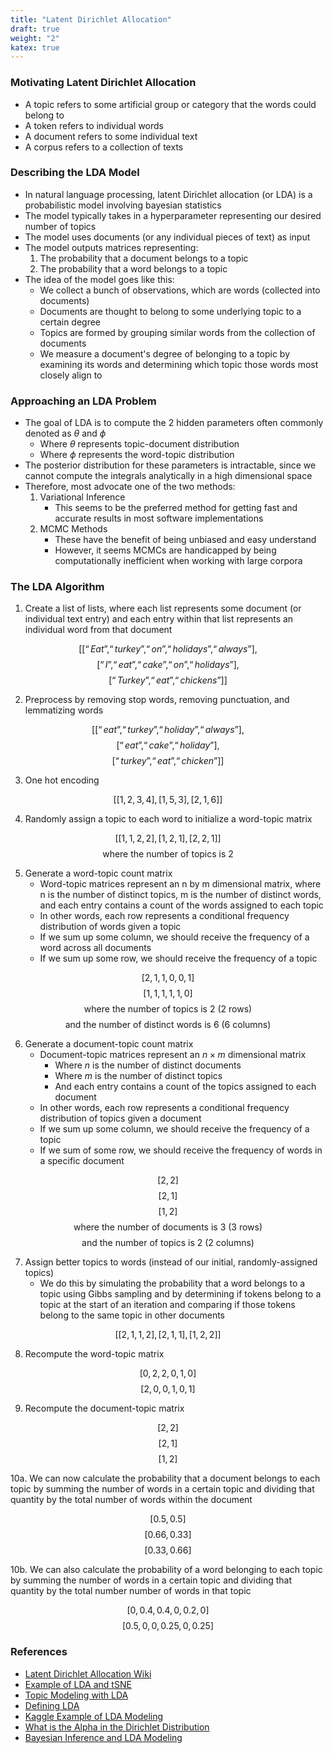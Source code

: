 ```yaml
---
title: "Latent Dirichlet Allocation"
draft: true
weight: "2"
katex: true
---
```


### Motivating Latent Dirichlet Allocation
- A topic refers to some artificial group or category that the words could belong to
- A token refers to individual words
- A document refers to some individual text
- A corpus refers to a collection of texts

### Describing the LDA Model
- In natural language processing, latent Dirichlet allocation (or LDA) is a probabilistic model involving bayesian statistics
- The model typically takes in a hyperparameter representing our desired number of topics
- The model uses documents (or any individual pieces of text) as input
- The model outputs matrices representing:
	1. The probability that a document belongs to a topic
	2. The probability that a word belongs to a topic
- The idea of the model goes like this:
	- We collect a bunch of observations, which are words (collected into documents)
	- Documents are thought to belong to some underlying topic to a certain degree
	- Topics are formed by grouping similar words from the collection of documents
	- We measure a document's degree of belonging to a topic by examining its words and determining which topic those words most closely align to

### Approaching an LDA Problem
- The goal of LDA is to compute the 2 hidden parameters often commonly denoted as $\theta$ and $\phi$
	- Where $\theta$ represents topic-document distribution
	- Where $\phi$ represents the word-topic distribution
- The posterior distribution for these parameters is intractable, since we cannot compute the integrals analytically in a high dimensional space
- Therefore, most advocate one of the two methods:
	1. Variational Inference
		- This seems to be the preferred method for getting fast and accurate results in most software implementations
	2. MCMC Methods
		- These have the benefit of being unbiased and easy understand
		- However, it seems MCMCs are handicapped by being computationally inefficient when working with large corpora

### The LDA Algorithm
1. Create a list of lists, where each list represents some document (or individual text entry) and each entry within that list represents an individual word from that document

$$ [[“Eat”, “turkey”, “on”, “holidays”, “always”], $$
$$ [“I”, “eat”, “cake”, “on”, “holidays”], $$
$$ [“Turkey”, “eat”, “chickens”]] $$

2. Preprocess by removing stop words, removing punctuation, and lemmatizing words

$$ [[“eat”, “turkey”, “holiday”, “always”], $$
$$ [“eat”, “cake”, “holiday”], $$
$$ [“turkey”, “eat”, “chicken”]] $$

3. One hot encoding

$$ [[1,2,3,4], [1,5,3], [2,1,6]] $$

4. Randomly assign a topic to each word to initialize a word-topic matrix

$$ [[1,1,2,2], [1,2,1], [2,2,1]] $$
$$ \text{where the number of topics is 2} $$

5. Generate a word-topic count matrix
	- Word-topic matrices represent an n by m dimensional matrix, where n is the number of distinct topics, m is the number of distinct words, and each entry contains a count of the words assigned to each topic
	- In other words, each row represents a conditional frequency distribution of words given a topic
	- If we sum up some column, we should receive the frequency of a word across all documents
	- If we sum up some row, we should receive the frequency of a topic

$$ [2,1,1,0,0,1] $$
$$ [1,1,1,1,1,0] $$
$$ \text{where the number of topics is 2 (2 rows)} $$
$$ \text{and the number of distinct words is 6 (6 columns)} $$

6. Generate a document-topic count matrix
	- Document-topic matrices represent an $n \times m$ dimensional matrix
		- Where $n$ is the number of distinct documents
		- Where $m$ is the number of distinct topics
		- And each entry contains a count of the topics assigned to each document
	- In other words, each row represents a conditional frequency distribution of topics given a document
	- If we sum up some column, we should receive the frequency of a topic
	- If we sum of some row, we should receive the frequency of words in a specific document

$$ [2,2] $$
$$ [2,1] $$
$$ [1,2] $$
$$ \text{where the number of documents is 3 (3 rows)} $$
$$ \text{and the number of topics is 2 (2 columns)} $$

7. Assign better topics to words (instead of our initial, randomly-assigned topics)
	- We do this by simulating the probability that a word belongs to a topic using Gibbs sampling and by determining if tokens belong to a topic at the start of an iteration and comparing if those tokens belong to the same topic in other documents

$$ [[2,1,1,2], [2,1,1], [1,2,2]] $$

8. Recompute the word-topic matrix

$$ [0,2,2,0,1,0] $$
$$ [2,0,0,1,0,1] $$

9. Recompute the document-topic matrix

$$ [2,2] $$
$$ [2,1] $$
$$ [1,2] $$

10a. We can now calculate the probability that a document belongs to each topic by summing the number of words in a certain topic and dividing that quantity by the total number of words within the document

$$ [0.5,0.5] $$
$$ [0.66,0.33] $$
$$ [0.33,0.66] $$

10b. We can also calculate the probability of a word belonging to each topic by summing the number of words in a certain topic and dividing that quantity by the total number number of words in that topic

$$ [0,0.4,0.4,0,0.2,0] $$
$$ [0.5,0,0,0.25,0,0.25] $$

### References
- [Latent Dirichlet Allocation Wiki](https://en.wikipedia.org/wiki/Latent_Dirichlet_allocation)
- [Example of LDA and tSNE](https://shuaiw.github.io/2016/12/22/topic-modeling-and-tsne-visualzation.html)
- [Topic Modeling with LDA](https://www.analyticsvidhya.com/blog/2016/08/beginners-guide-to-topic-modeling-in-python/)
- [Defining LDA](http://brooksandrew.github.io/simpleblog/articles/latent-dirichlet-allocation-under-the-hood/)
- [Kaggle Example of LDA Modeling](https://www.kaggle.com/ktattan/lda-and-document-similarity)
- [What is the Alpha in the Dirichlet Distribution](https://stats.stackexchange.com/questions/244917/what-exactly-is-the-alpha-in-the-dirichlet-distribution)
- [Bayesian Inference and LDA Modeling](https://towardsdatascience.com/bayesian-inference-problem-mcmc-and-variational-inference-25a8aa9bce29)
